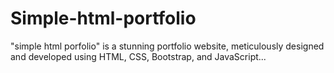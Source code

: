 # Simple-html-portfolio
"simple html porfolio" is a stunning portfolio website, meticulously designed and developed using HTML, CSS, Bootstrap, and JavaScript... 



